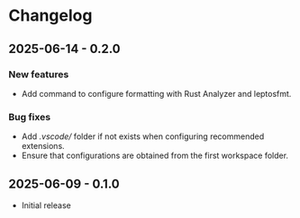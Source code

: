 # Changelog

## 2025-06-14 - 0.2.0

### New features

- Add command to configure formatting with Rust Analyzer and leptosfmt.

### Bug fixes

- Add *.vscode/* folder if not exists when configuring recommended extensions.
- Ensure that configurations are obtained from the first workspace folder.

## 2025-06-09 - 0.1.0

- Initial release
